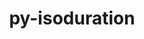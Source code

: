---
title: "py-isoduration"
layout: cache
categories: [package, develop]
meta: {"versions": ["20.11.0"], "compilers": ["gcc@=11.1.0", "gcc@=11.4.0", "gcc@=9.4.0"], "oss": ["ubuntu20.04"], "platforms": ["linux"], "targets": ["aarch64", "neoverse_v1", "ppc64le", "x86_64_v3"], "stacks": ["data-vis-sdk", "e4s", "e4s-arm", "e4s-neoverse_v1", "e4s-power", "root"], "num_specs": 63, "num_specs_by_stack": {"e4s-arm": 11, "root": 63, "e4s-neoverse_v1": 13, "e4s-power": 13, "data-vis-sdk": 13, "e4s": 13}}
spec_details: [{"hash": "rxtsdp7dynmbem6ve5cu7e6tq3hmuqrb", "compiler": "gcc@=11.4.0", "versions": ["20.11.0"], "os": "ubuntu20.04", "platform": "linux", "target": "aarch64", "variants": ["build_system=python_pip"], "stacks": ["e4s-arm", "root"], "size": "-", "tarball": "https://binaries.spack.io/develop/build_cache/linux-ubuntu20.04-aarch64/gcc-11.4.0/py-isoduration-20.11.0/linux-ubuntu20.04-aarch64-gcc-11.4.0-py-isoduration-20.11.0-rxtsdp7dynmbem6ve5cu7e6tq3hmuqrb.spack"}, {"hash": "zm5etk4zahzuby23dm77rgfo3f7vrebr", "compiler": "gcc@=11.4.0", "versions": ["20.11.0"], "os": "ubuntu20.04", "platform": "linux", "target": "aarch64", "variants": ["build_system=python_pip"], "stacks": ["e4s-arm", "root"], "size": "-", "tarball": "https://binaries.spack.io/develop/build_cache/linux-ubuntu20.04-aarch64/gcc-11.4.0/py-isoduration-20.11.0/linux-ubuntu20.04-aarch64-gcc-11.4.0-py-isoduration-20.11.0-zm5etk4zahzuby23dm77rgfo3f7vrebr.spack"}, {"hash": "putwkzffjsxb5tkcqhqcb4g546pkgxke", "compiler": "gcc@=11.4.0", "versions": ["20.11.0"], "os": "ubuntu20.04", "platform": "linux", "target": "aarch64", "variants": ["build_system=python_pip"], "stacks": ["e4s-arm", "root"], "size": "-", "tarball": "https://binaries.spack.io/develop/build_cache/linux-ubuntu20.04-aarch64/gcc-11.4.0/py-isoduration-20.11.0/linux-ubuntu20.04-aarch64-gcc-11.4.0-py-isoduration-20.11.0-putwkzffjsxb5tkcqhqcb4g546pkgxke.spack"}, {"hash": "3i5dghkwn7kyaqqpt7plbe7abo7dwsex", "compiler": "gcc@=11.4.0", "versions": ["20.11.0"], "os": "ubuntu20.04", "platform": "linux", "target": "aarch64", "variants": ["build_system=python_pip"], "stacks": ["e4s-arm", "root"], "size": "-", "tarball": "https://binaries.spack.io/develop/build_cache/linux-ubuntu20.04-aarch64/gcc-11.4.0/py-isoduration-20.11.0/linux-ubuntu20.04-aarch64-gcc-11.4.0-py-isoduration-20.11.0-3i5dghkwn7kyaqqpt7plbe7abo7dwsex.spack"}, {"hash": "57mgja4oq4tfsssmolqymkcyz6urg7b6", "compiler": "gcc@=11.4.0", "versions": ["20.11.0"], "os": "ubuntu20.04", "platform": "linux", "target": "aarch64", "variants": ["build_system=python_pip"], "stacks": ["e4s-arm", "root"], "size": "-", "tarball": "https://binaries.spack.io/develop/build_cache/linux-ubuntu20.04-aarch64/gcc-11.4.0/py-isoduration-20.11.0/linux-ubuntu20.04-aarch64-gcc-11.4.0-py-isoduration-20.11.0-57mgja4oq4tfsssmolqymkcyz6urg7b6.spack"}, {"hash": "qxqnimo7wrz55l55dv2mjsnlwd4kgsln", "compiler": "gcc@=11.4.0", "versions": ["20.11.0"], "os": "ubuntu20.04", "platform": "linux", "target": "aarch64", "variants": ["build_system=python_pip"], "stacks": ["e4s-arm", "root"], "size": "-", "tarball": "https://binaries.spack.io/develop/build_cache/linux-ubuntu20.04-aarch64/gcc-11.4.0/py-isoduration-20.11.0/linux-ubuntu20.04-aarch64-gcc-11.4.0-py-isoduration-20.11.0-qxqnimo7wrz55l55dv2mjsnlwd4kgsln.spack"}, {"hash": "uxz57qiesrp26ujrzobcldkd5yvojxw5", "compiler": "gcc@=11.4.0", "versions": ["20.11.0"], "os": "ubuntu20.04", "platform": "linux", "target": "aarch64", "variants": ["build_system=python_pip"], "stacks": ["e4s-arm", "root"], "size": "-", "tarball": "https://binaries.spack.io/develop/build_cache/linux-ubuntu20.04-aarch64/gcc-11.4.0/py-isoduration-20.11.0/linux-ubuntu20.04-aarch64-gcc-11.4.0-py-isoduration-20.11.0-uxz57qiesrp26ujrzobcldkd5yvojxw5.spack"}, {"hash": "o5ayezoachpnanuwlqjrq26qx4s3ilhc", "compiler": "gcc@=11.4.0", "versions": ["20.11.0"], "os": "ubuntu20.04", "platform": "linux", "target": "aarch64", "variants": ["build_system=python_pip"], "stacks": ["e4s-arm", "root"], "size": "-", "tarball": "https://binaries.spack.io/develop/build_cache/linux-ubuntu20.04-aarch64/gcc-11.4.0/py-isoduration-20.11.0/linux-ubuntu20.04-aarch64-gcc-11.4.0-py-isoduration-20.11.0-o5ayezoachpnanuwlqjrq26qx4s3ilhc.spack"}, {"hash": "kjmemiloxjycxhhbof3xuyz4hg7iy3n2", "compiler": "gcc@=11.4.0", "versions": ["20.11.0"], "os": "ubuntu20.04", "platform": "linux", "target": "aarch64", "variants": ["build_system=python_pip"], "stacks": ["e4s-arm", "root"], "size": "-", "tarball": "https://binaries.spack.io/develop/build_cache/linux-ubuntu20.04-aarch64/gcc-11.4.0/py-isoduration-20.11.0/linux-ubuntu20.04-aarch64-gcc-11.4.0-py-isoduration-20.11.0-kjmemiloxjycxhhbof3xuyz4hg7iy3n2.spack"}, {"hash": "igjbl3mxjb26k6pofzmprxifmgmvd3lx", "compiler": "gcc@=11.4.0", "versions": ["20.11.0"], "os": "ubuntu20.04", "platform": "linux", "target": "aarch64", "variants": ["build_system=python_pip"], "stacks": ["e4s-arm", "root"], "size": "-", "tarball": "https://binaries.spack.io/develop/build_cache/linux-ubuntu20.04-aarch64/gcc-11.4.0/py-isoduration-20.11.0/linux-ubuntu20.04-aarch64-gcc-11.4.0-py-isoduration-20.11.0-igjbl3mxjb26k6pofzmprxifmgmvd3lx.spack"}, {"hash": "f76z22zbprmdgxjfboqkbustmqcwqtyk", "compiler": "gcc@=11.4.0", "versions": ["20.11.0"], "os": "ubuntu20.04", "platform": "linux", "target": "aarch64", "variants": ["build_system=python_pip"], "stacks": ["e4s-arm", "root"], "size": "-", "tarball": "https://binaries.spack.io/develop/build_cache/linux-ubuntu20.04-aarch64/gcc-11.4.0/py-isoduration-20.11.0/linux-ubuntu20.04-aarch64-gcc-11.4.0-py-isoduration-20.11.0-f76z22zbprmdgxjfboqkbustmqcwqtyk.spack"}, {"hash": "pf3qbmv43zc5c4mqtjatly47cg4dhq4q", "compiler": "gcc@=11.4.0", "versions": ["20.11.0"], "os": "ubuntu20.04", "platform": "linux", "target": "neoverse_v1", "variants": ["build_system=python_pip"], "stacks": ["e4s-neoverse_v1", "root"], "size": "-", "tarball": "https://binaries.spack.io/develop/build_cache/linux-ubuntu20.04-neoverse_v1/gcc-11.4.0/py-isoduration-20.11.0/linux-ubuntu20.04-neoverse_v1-gcc-11.4.0-py-isoduration-20.11.0-pf3qbmv43zc5c4mqtjatly47cg4dhq4q.spack"}, {"hash": "q6mqavpigb5neh2frutz7t7nfno452gg", "compiler": "gcc@=11.4.0", "versions": ["20.11.0"], "os": "ubuntu20.04", "platform": "linux", "target": "neoverse_v1", "variants": ["build_system=python_pip"], "stacks": ["e4s-neoverse_v1", "root"], "size": "-", "tarball": "https://binaries.spack.io/develop/build_cache/linux-ubuntu20.04-neoverse_v1/gcc-11.4.0/py-isoduration-20.11.0/linux-ubuntu20.04-neoverse_v1-gcc-11.4.0-py-isoduration-20.11.0-q6mqavpigb5neh2frutz7t7nfno452gg.spack"}, {"hash": "bhz4i4czvec3rmag356r65kqygkrrsp4", "compiler": "gcc@=11.4.0", "versions": ["20.11.0"], "os": "ubuntu20.04", "platform": "linux", "target": "neoverse_v1", "variants": ["build_system=python_pip"], "stacks": ["e4s-neoverse_v1", "root"], "size": "-", "tarball": "https://binaries.spack.io/develop/build_cache/linux-ubuntu20.04-neoverse_v1/gcc-11.4.0/py-isoduration-20.11.0/linux-ubuntu20.04-neoverse_v1-gcc-11.4.0-py-isoduration-20.11.0-bhz4i4czvec3rmag356r65kqygkrrsp4.spack"}, {"hash": "5w5jefdor7hiuqb2yjmod6yi2izmukju", "compiler": "gcc@=11.4.0", "versions": ["20.11.0"], "os": "ubuntu20.04", "platform": "linux", "target": "neoverse_v1", "variants": ["build_system=python_pip"], "stacks": ["e4s-neoverse_v1", "root"], "size": "-", "tarball": "https://binaries.spack.io/develop/build_cache/linux-ubuntu20.04-neoverse_v1/gcc-11.4.0/py-isoduration-20.11.0/linux-ubuntu20.04-neoverse_v1-gcc-11.4.0-py-isoduration-20.11.0-5w5jefdor7hiuqb2yjmod6yi2izmukju.spack"}, {"hash": "y7uwxvb7xuorjeevix5zquk2lnzubpdp", "compiler": "gcc@=11.4.0", "versions": ["20.11.0"], "os": "ubuntu20.04", "platform": "linux", "target": "neoverse_v1", "variants": ["build_system=python_pip"], "stacks": ["e4s-neoverse_v1", "root"], "size": "-", "tarball": "https://binaries.spack.io/develop/build_cache/linux-ubuntu20.04-neoverse_v1/gcc-11.4.0/py-isoduration-20.11.0/linux-ubuntu20.04-neoverse_v1-gcc-11.4.0-py-isoduration-20.11.0-y7uwxvb7xuorjeevix5zquk2lnzubpdp.spack"}, {"hash": "fcspz5oukhkr3xu7xls2rqq2idalsmtd", "compiler": "gcc@=11.4.0", "versions": ["20.11.0"], "os": "ubuntu20.04", "platform": "linux", "target": "neoverse_v1", "variants": ["build_system=python_pip"], "stacks": ["e4s-neoverse_v1", "root"], "size": "-", "tarball": "https://binaries.spack.io/develop/build_cache/linux-ubuntu20.04-neoverse_v1/gcc-11.4.0/py-isoduration-20.11.0/linux-ubuntu20.04-neoverse_v1-gcc-11.4.0-py-isoduration-20.11.0-fcspz5oukhkr3xu7xls2rqq2idalsmtd.spack"}, {"hash": "a2l5hurt5vkpebsztubkiwv7u765mkqi", "compiler": "gcc@=11.4.0", "versions": ["20.11.0"], "os": "ubuntu20.04", "platform": "linux", "target": "neoverse_v1", "variants": ["build_system=python_pip"], "stacks": ["e4s-neoverse_v1", "root"], "size": "-", "tarball": "https://binaries.spack.io/develop/build_cache/linux-ubuntu20.04-neoverse_v1/gcc-11.4.0/py-isoduration-20.11.0/linux-ubuntu20.04-neoverse_v1-gcc-11.4.0-py-isoduration-20.11.0-a2l5hurt5vkpebsztubkiwv7u765mkqi.spack"}, {"hash": "nnvckgu4hb7sbpaf47fjgabk3nccu74p", "compiler": "gcc@=11.4.0", "versions": ["20.11.0"], "os": "ubuntu20.04", "platform": "linux", "target": "neoverse_v1", "variants": ["build_system=python_pip"], "stacks": ["e4s-neoverse_v1", "root"], "size": "-", "tarball": "https://binaries.spack.io/develop/build_cache/linux-ubuntu20.04-neoverse_v1/gcc-11.4.0/py-isoduration-20.11.0/linux-ubuntu20.04-neoverse_v1-gcc-11.4.0-py-isoduration-20.11.0-nnvckgu4hb7sbpaf47fjgabk3nccu74p.spack"}, {"hash": "5vagxvcx44k7unmog23qzaxrouhxlvfr", "compiler": "gcc@=11.4.0", "versions": ["20.11.0"], "os": "ubuntu20.04", "platform": "linux", "target": "neoverse_v1", "variants": ["build_system=python_pip"], "stacks": ["e4s-neoverse_v1", "root"], "size": "-", "tarball": "https://binaries.spack.io/develop/build_cache/linux-ubuntu20.04-neoverse_v1/gcc-11.4.0/py-isoduration-20.11.0/linux-ubuntu20.04-neoverse_v1-gcc-11.4.0-py-isoduration-20.11.0-5vagxvcx44k7unmog23qzaxrouhxlvfr.spack"}, {"hash": "o4wez6y4vrowrqbt6j5yrqg7lmpdvqgb", "compiler": "gcc@=11.4.0", "versions": ["20.11.0"], "os": "ubuntu20.04", "platform": "linux", "target": "neoverse_v1", "variants": ["build_system=python_pip"], "stacks": ["e4s-neoverse_v1", "root"], "size": "-", "tarball": "https://binaries.spack.io/develop/build_cache/linux-ubuntu20.04-neoverse_v1/gcc-11.4.0/py-isoduration-20.11.0/linux-ubuntu20.04-neoverse_v1-gcc-11.4.0-py-isoduration-20.11.0-o4wez6y4vrowrqbt6j5yrqg7lmpdvqgb.spack"}, {"hash": "npfed7mdri5a37l27kmdgwnvg3mg2mgq", "compiler": "gcc@=11.4.0", "versions": ["20.11.0"], "os": "ubuntu20.04", "platform": "linux", "target": "neoverse_v1", "variants": ["build_system=python_pip"], "stacks": ["e4s-neoverse_v1", "root"], "size": "-", "tarball": "https://binaries.spack.io/develop/build_cache/linux-ubuntu20.04-neoverse_v1/gcc-11.4.0/py-isoduration-20.11.0/linux-ubuntu20.04-neoverse_v1-gcc-11.4.0-py-isoduration-20.11.0-npfed7mdri5a37l27kmdgwnvg3mg2mgq.spack"}, {"hash": "a6mtionguu3w6rm3hxgtsavtmdw4h6v2", "compiler": "gcc@=11.4.0", "versions": ["20.11.0"], "os": "ubuntu20.04", "platform": "linux", "target": "neoverse_v1", "variants": ["build_system=python_pip"], "stacks": ["e4s-neoverse_v1", "root"], "size": "-", "tarball": "https://binaries.spack.io/develop/build_cache/linux-ubuntu20.04-neoverse_v1/gcc-11.4.0/py-isoduration-20.11.0/linux-ubuntu20.04-neoverse_v1-gcc-11.4.0-py-isoduration-20.11.0-a6mtionguu3w6rm3hxgtsavtmdw4h6v2.spack"}, {"hash": "o45sjnawyvc3lki325zk7e5wdyg4ugfz", "compiler": "gcc@=11.4.0", "versions": ["20.11.0"], "os": "ubuntu20.04", "platform": "linux", "target": "neoverse_v1", "variants": ["build_system=python_pip"], "stacks": ["e4s-neoverse_v1", "root"], "size": "-", "tarball": "https://binaries.spack.io/develop/build_cache/linux-ubuntu20.04-neoverse_v1/gcc-11.4.0/py-isoduration-20.11.0/linux-ubuntu20.04-neoverse_v1-gcc-11.4.0-py-isoduration-20.11.0-o45sjnawyvc3lki325zk7e5wdyg4ugfz.spack"}, {"hash": "srzyig2csv7xqyv3zbsknnwcdnm4vl3f", "compiler": "gcc@=9.4.0", "versions": ["20.11.0"], "os": "ubuntu20.04", "platform": "linux", "target": "ppc64le", "variants": ["build_system=python_pip"], "stacks": ["e4s-power", "root"], "size": "-", "tarball": "https://binaries.spack.io/develop/build_cache/linux-ubuntu20.04-ppc64le/gcc-9.4.0/py-isoduration-20.11.0/linux-ubuntu20.04-ppc64le-gcc-9.4.0-py-isoduration-20.11.0-srzyig2csv7xqyv3zbsknnwcdnm4vl3f.spack"}, {"hash": "fwv76hmwi7wwje5rp3gmy2565z2gpqqx", "compiler": "gcc@=9.4.0", "versions": ["20.11.0"], "os": "ubuntu20.04", "platform": "linux", "target": "ppc64le", "variants": ["build_system=python_pip"], "stacks": ["e4s-power", "root"], "size": "-", "tarball": "https://binaries.spack.io/develop/build_cache/linux-ubuntu20.04-ppc64le/gcc-9.4.0/py-isoduration-20.11.0/linux-ubuntu20.04-ppc64le-gcc-9.4.0-py-isoduration-20.11.0-fwv76hmwi7wwje5rp3gmy2565z2gpqqx.spack"}, {"hash": "4m53wmi6gtjqr3tkh3uk2u5qmsjeeqeg", "compiler": "gcc@=9.4.0", "versions": ["20.11.0"], "os": "ubuntu20.04", "platform": "linux", "target": "ppc64le", "variants": ["build_system=python_pip"], "stacks": ["e4s-power", "root"], "size": "-", "tarball": "https://binaries.spack.io/develop/build_cache/linux-ubuntu20.04-ppc64le/gcc-9.4.0/py-isoduration-20.11.0/linux-ubuntu20.04-ppc64le-gcc-9.4.0-py-isoduration-20.11.0-4m53wmi6gtjqr3tkh3uk2u5qmsjeeqeg.spack"}, {"hash": "7kdt4tkv3vobrya26wv4ameruxfsycu4", "compiler": "gcc@=9.4.0", "versions": ["20.11.0"], "os": "ubuntu20.04", "platform": "linux", "target": "ppc64le", "variants": ["build_system=python_pip"], "stacks": ["e4s-power", "root"], "size": "-", "tarball": "https://binaries.spack.io/develop/build_cache/linux-ubuntu20.04-ppc64le/gcc-9.4.0/py-isoduration-20.11.0/linux-ubuntu20.04-ppc64le-gcc-9.4.0-py-isoduration-20.11.0-7kdt4tkv3vobrya26wv4ameruxfsycu4.spack"}, {"hash": "mo4rj35msq72ludmoh4m4e4gd5ssud73", "compiler": "gcc@=9.4.0", "versions": ["20.11.0"], "os": "ubuntu20.04", "platform": "linux", "target": "ppc64le", "variants": ["build_system=python_pip"], "stacks": ["e4s-power", "root"], "size": "-", "tarball": "https://binaries.spack.io/develop/build_cache/linux-ubuntu20.04-ppc64le/gcc-9.4.0/py-isoduration-20.11.0/linux-ubuntu20.04-ppc64le-gcc-9.4.0-py-isoduration-20.11.0-mo4rj35msq72ludmoh4m4e4gd5ssud73.spack"}, {"hash": "p3udbjyhadwvtxxqhxg2xmys7x3r6upu", "compiler": "gcc@=9.4.0", "versions": ["20.11.0"], "os": "ubuntu20.04", "platform": "linux", "target": "ppc64le", "variants": ["build_system=python_pip"], "stacks": ["e4s-power", "root"], "size": "-", "tarball": "https://binaries.spack.io/develop/build_cache/linux-ubuntu20.04-ppc64le/gcc-9.4.0/py-isoduration-20.11.0/linux-ubuntu20.04-ppc64le-gcc-9.4.0-py-isoduration-20.11.0-p3udbjyhadwvtxxqhxg2xmys7x3r6upu.spack"}, {"hash": "fy5677653stnkncii3cg6dozxba3duw2", "compiler": "gcc@=9.4.0", "versions": ["20.11.0"], "os": "ubuntu20.04", "platform": "linux", "target": "ppc64le", "variants": ["build_system=python_pip"], "stacks": ["e4s-power", "root"], "size": "-", "tarball": "https://binaries.spack.io/develop/build_cache/linux-ubuntu20.04-ppc64le/gcc-9.4.0/py-isoduration-20.11.0/linux-ubuntu20.04-ppc64le-gcc-9.4.0-py-isoduration-20.11.0-fy5677653stnkncii3cg6dozxba3duw2.spack"}, {"hash": "sdef2eyls2ofqiznrhzhp6vmne6lt7ua", "compiler": "gcc@=9.4.0", "versions": ["20.11.0"], "os": "ubuntu20.04", "platform": "linux", "target": "ppc64le", "variants": ["build_system=python_pip"], "stacks": ["e4s-power", "root"], "size": "-", "tarball": "https://binaries.spack.io/develop/build_cache/linux-ubuntu20.04-ppc64le/gcc-9.4.0/py-isoduration-20.11.0/linux-ubuntu20.04-ppc64le-gcc-9.4.0-py-isoduration-20.11.0-sdef2eyls2ofqiznrhzhp6vmne6lt7ua.spack"}, {"hash": "ukg5acgdrlvywc6gqgo6nqif6uf3llm3", "compiler": "gcc@=9.4.0", "versions": ["20.11.0"], "os": "ubuntu20.04", "platform": "linux", "target": "ppc64le", "variants": ["build_system=python_pip"], "stacks": ["e4s-power", "root"], "size": "-", "tarball": "https://binaries.spack.io/develop/build_cache/linux-ubuntu20.04-ppc64le/gcc-9.4.0/py-isoduration-20.11.0/linux-ubuntu20.04-ppc64le-gcc-9.4.0-py-isoduration-20.11.0-ukg5acgdrlvywc6gqgo6nqif6uf3llm3.spack"}, {"hash": "yidycliq7hudynku27zunekh3p2qgus7", "compiler": "gcc@=9.4.0", "versions": ["20.11.0"], "os": "ubuntu20.04", "platform": "linux", "target": "ppc64le", "variants": ["build_system=python_pip"], "stacks": ["e4s-power", "root"], "size": "-", "tarball": "https://binaries.spack.io/develop/build_cache/linux-ubuntu20.04-ppc64le/gcc-9.4.0/py-isoduration-20.11.0/linux-ubuntu20.04-ppc64le-gcc-9.4.0-py-isoduration-20.11.0-yidycliq7hudynku27zunekh3p2qgus7.spack"}, {"hash": "u2vpkxyxgaotkp4kiq63egm3jq32gsxp", "compiler": "gcc@=9.4.0", "versions": ["20.11.0"], "os": "ubuntu20.04", "platform": "linux", "target": "ppc64le", "variants": ["build_system=python_pip"], "stacks": ["e4s-power", "root"], "size": "-", "tarball": "https://binaries.spack.io/develop/build_cache/linux-ubuntu20.04-ppc64le/gcc-9.4.0/py-isoduration-20.11.0/linux-ubuntu20.04-ppc64le-gcc-9.4.0-py-isoduration-20.11.0-u2vpkxyxgaotkp4kiq63egm3jq32gsxp.spack"}, {"hash": "ze4ofhtzltgfxpynxxtlkcjapm24u2lw", "compiler": "gcc@=9.4.0", "versions": ["20.11.0"], "os": "ubuntu20.04", "platform": "linux", "target": "ppc64le", "variants": ["build_system=python_pip"], "stacks": ["e4s-power", "root"], "size": "-", "tarball": "https://binaries.spack.io/develop/build_cache/linux-ubuntu20.04-ppc64le/gcc-9.4.0/py-isoduration-20.11.0/linux-ubuntu20.04-ppc64le-gcc-9.4.0-py-isoduration-20.11.0-ze4ofhtzltgfxpynxxtlkcjapm24u2lw.spack"}, {"hash": "g4gflxtwcfdekopugkrg62zvqfa22vli", "compiler": "gcc@=9.4.0", "versions": ["20.11.0"], "os": "ubuntu20.04", "platform": "linux", "target": "ppc64le", "variants": ["build_system=python_pip"], "stacks": ["e4s-power", "root"], "size": "-", "tarball": "https://binaries.spack.io/develop/build_cache/linux-ubuntu20.04-ppc64le/gcc-9.4.0/py-isoduration-20.11.0/linux-ubuntu20.04-ppc64le-gcc-9.4.0-py-isoduration-20.11.0-g4gflxtwcfdekopugkrg62zvqfa22vli.spack"}, {"hash": "ofiveyezqw4ygsbleiomomghwmwh2fu3", "compiler": "gcc@=11.1.0", "versions": ["20.11.0"], "os": "ubuntu20.04", "platform": "linux", "target": "x86_64_v3", "variants": ["build_system=python_pip"], "stacks": ["data-vis-sdk", "root"], "size": "-", "tarball": "https://binaries.spack.io/develop/build_cache/linux-ubuntu20.04-x86_64_v3/gcc-11.1.0/py-isoduration-20.11.0/linux-ubuntu20.04-x86_64_v3-gcc-11.1.0-py-isoduration-20.11.0-ofiveyezqw4ygsbleiomomghwmwh2fu3.spack"}, {"hash": "iuonck3g56awnhoczbjoovikm4tks4b7", "compiler": "gcc@=11.1.0", "versions": ["20.11.0"], "os": "ubuntu20.04", "platform": "linux", "target": "x86_64_v3", "variants": ["build_system=python_pip"], "stacks": ["data-vis-sdk", "root"], "size": "-", "tarball": "https://binaries.spack.io/develop/build_cache/linux-ubuntu20.04-x86_64_v3/gcc-11.1.0/py-isoduration-20.11.0/linux-ubuntu20.04-x86_64_v3-gcc-11.1.0-py-isoduration-20.11.0-iuonck3g56awnhoczbjoovikm4tks4b7.spack"}, {"hash": "qczckohyijan3sitippx5xop5x53ja6e", "compiler": "gcc@=11.1.0", "versions": ["20.11.0"], "os": "ubuntu20.04", "platform": "linux", "target": "x86_64_v3", "variants": ["build_system=python_pip"], "stacks": ["data-vis-sdk", "root"], "size": "-", "tarball": "https://binaries.spack.io/develop/build_cache/linux-ubuntu20.04-x86_64_v3/gcc-11.1.0/py-isoduration-20.11.0/linux-ubuntu20.04-x86_64_v3-gcc-11.1.0-py-isoduration-20.11.0-qczckohyijan3sitippx5xop5x53ja6e.spack"}, {"hash": "bxuyckws6upykg4snrskk2sohl43hhe6", "compiler": "gcc@=11.1.0", "versions": ["20.11.0"], "os": "ubuntu20.04", "platform": "linux", "target": "x86_64_v3", "variants": ["build_system=python_pip"], "stacks": ["data-vis-sdk", "root"], "size": "-", "tarball": "https://binaries.spack.io/develop/build_cache/linux-ubuntu20.04-x86_64_v3/gcc-11.1.0/py-isoduration-20.11.0/linux-ubuntu20.04-x86_64_v3-gcc-11.1.0-py-isoduration-20.11.0-bxuyckws6upykg4snrskk2sohl43hhe6.spack"}, {"hash": "shnm5jn2wq5dkurndnejcup3xzovaymi", "compiler": "gcc@=11.1.0", "versions": ["20.11.0"], "os": "ubuntu20.04", "platform": "linux", "target": "x86_64_v3", "variants": ["build_system=python_pip"], "stacks": ["data-vis-sdk", "root"], "size": "-", "tarball": "https://binaries.spack.io/develop/build_cache/linux-ubuntu20.04-x86_64_v3/gcc-11.1.0/py-isoduration-20.11.0/linux-ubuntu20.04-x86_64_v3-gcc-11.1.0-py-isoduration-20.11.0-shnm5jn2wq5dkurndnejcup3xzovaymi.spack"}, {"hash": "p2j2f26n4i4post5mv6xh32gwmmmfmab", "compiler": "gcc@=11.1.0", "versions": ["20.11.0"], "os": "ubuntu20.04", "platform": "linux", "target": "x86_64_v3", "variants": ["build_system=python_pip"], "stacks": ["data-vis-sdk", "root"], "size": "-", "tarball": "https://binaries.spack.io/develop/build_cache/linux-ubuntu20.04-x86_64_v3/gcc-11.1.0/py-isoduration-20.11.0/linux-ubuntu20.04-x86_64_v3-gcc-11.1.0-py-isoduration-20.11.0-p2j2f26n4i4post5mv6xh32gwmmmfmab.spack"}, {"hash": "563c434ojui4slq72vhhxujqxzmdacu3", "compiler": "gcc@=11.1.0", "versions": ["20.11.0"], "os": "ubuntu20.04", "platform": "linux", "target": "x86_64_v3", "variants": ["build_system=python_pip"], "stacks": ["data-vis-sdk", "root"], "size": "-", "tarball": "https://binaries.spack.io/develop/build_cache/linux-ubuntu20.04-x86_64_v3/gcc-11.1.0/py-isoduration-20.11.0/linux-ubuntu20.04-x86_64_v3-gcc-11.1.0-py-isoduration-20.11.0-563c434ojui4slq72vhhxujqxzmdacu3.spack"}, {"hash": "ehqufyti2mdsumpiyz4maauys3w72ll6", "compiler": "gcc@=11.1.0", "versions": ["20.11.0"], "os": "ubuntu20.04", "platform": "linux", "target": "x86_64_v3", "variants": ["build_system=python_pip"], "stacks": ["data-vis-sdk", "root"], "size": "-", "tarball": "https://binaries.spack.io/develop/build_cache/linux-ubuntu20.04-x86_64_v3/gcc-11.1.0/py-isoduration-20.11.0/linux-ubuntu20.04-x86_64_v3-gcc-11.1.0-py-isoduration-20.11.0-ehqufyti2mdsumpiyz4maauys3w72ll6.spack"}, {"hash": "d3jbyu3h6hwfeg74mgvppexgc55oyktr", "compiler": "gcc@=11.1.0", "versions": ["20.11.0"], "os": "ubuntu20.04", "platform": "linux", "target": "x86_64_v3", "variants": ["build_system=python_pip"], "stacks": ["data-vis-sdk", "root"], "size": "-", "tarball": "https://binaries.spack.io/develop/build_cache/linux-ubuntu20.04-x86_64_v3/gcc-11.1.0/py-isoduration-20.11.0/linux-ubuntu20.04-x86_64_v3-gcc-11.1.0-py-isoduration-20.11.0-d3jbyu3h6hwfeg74mgvppexgc55oyktr.spack"}, {"hash": "qd7niekfw2ez3o3d6ysruhnpbrrreerg", "compiler": "gcc@=11.1.0", "versions": ["20.11.0"], "os": "ubuntu20.04", "platform": "linux", "target": "x86_64_v3", "variants": ["build_system=python_pip"], "stacks": ["data-vis-sdk", "root"], "size": "-", "tarball": "https://binaries.spack.io/develop/build_cache/linux-ubuntu20.04-x86_64_v3/gcc-11.1.0/py-isoduration-20.11.0/linux-ubuntu20.04-x86_64_v3-gcc-11.1.0-py-isoduration-20.11.0-qd7niekfw2ez3o3d6ysruhnpbrrreerg.spack"}, {"hash": "h22kgwyikwsqo64t42rb7dp5lmiese7s", "compiler": "gcc@=11.1.0", "versions": ["20.11.0"], "os": "ubuntu20.04", "platform": "linux", "target": "x86_64_v3", "variants": ["build_system=python_pip"], "stacks": ["data-vis-sdk", "root"], "size": "-", "tarball": "https://binaries.spack.io/develop/build_cache/linux-ubuntu20.04-x86_64_v3/gcc-11.1.0/py-isoduration-20.11.0/linux-ubuntu20.04-x86_64_v3-gcc-11.1.0-py-isoduration-20.11.0-h22kgwyikwsqo64t42rb7dp5lmiese7s.spack"}, {"hash": "ifprlsxx3wdnul7kg7dhs6cgh2jhf5gw", "compiler": "gcc@=11.1.0", "versions": ["20.11.0"], "os": "ubuntu20.04", "platform": "linux", "target": "x86_64_v3", "variants": ["build_system=python_pip"], "stacks": ["data-vis-sdk", "root"], "size": "-", "tarball": "https://binaries.spack.io/develop/build_cache/linux-ubuntu20.04-x86_64_v3/gcc-11.1.0/py-isoduration-20.11.0/linux-ubuntu20.04-x86_64_v3-gcc-11.1.0-py-isoduration-20.11.0-ifprlsxx3wdnul7kg7dhs6cgh2jhf5gw.spack"}, {"hash": "ssgxxacaneh2xvfsq4hujpsqho5enzk2", "compiler": "gcc@=11.1.0", "versions": ["20.11.0"], "os": "ubuntu20.04", "platform": "linux", "target": "x86_64_v3", "variants": ["build_system=python_pip"], "stacks": ["data-vis-sdk", "root"], "size": "-", "tarball": "https://binaries.spack.io/develop/build_cache/linux-ubuntu20.04-x86_64_v3/gcc-11.1.0/py-isoduration-20.11.0/linux-ubuntu20.04-x86_64_v3-gcc-11.1.0-py-isoduration-20.11.0-ssgxxacaneh2xvfsq4hujpsqho5enzk2.spack"}, {"hash": "7qo53tcihfm5c5g2ctdm2z5f3u5p62ha", "compiler": "gcc@=11.4.0", "versions": ["20.11.0"], "os": "ubuntu20.04", "platform": "linux", "target": "x86_64_v3", "variants": ["build_system=python_pip"], "stacks": ["e4s", "root"], "size": "-", "tarball": "https://binaries.spack.io/develop/build_cache/linux-ubuntu20.04-x86_64_v3/gcc-11.4.0/py-isoduration-20.11.0/linux-ubuntu20.04-x86_64_v3-gcc-11.4.0-py-isoduration-20.11.0-7qo53tcihfm5c5g2ctdm2z5f3u5p62ha.spack"}, {"hash": "4qbjptk3deh6ltfbmesxmv4tyrwn7p5r", "compiler": "gcc@=11.4.0", "versions": ["20.11.0"], "os": "ubuntu20.04", "platform": "linux", "target": "x86_64_v3", "variants": ["build_system=python_pip"], "stacks": ["e4s", "root"], "size": "-", "tarball": "https://binaries.spack.io/develop/build_cache/linux-ubuntu20.04-x86_64_v3/gcc-11.4.0/py-isoduration-20.11.0/linux-ubuntu20.04-x86_64_v3-gcc-11.4.0-py-isoduration-20.11.0-4qbjptk3deh6ltfbmesxmv4tyrwn7p5r.spack"}, {"hash": "zoy2o2dshjl4mcymii5aqoakg3c3rqnx", "compiler": "gcc@=11.4.0", "versions": ["20.11.0"], "os": "ubuntu20.04", "platform": "linux", "target": "x86_64_v3", "variants": ["build_system=python_pip"], "stacks": ["e4s", "root"], "size": "-", "tarball": "https://binaries.spack.io/develop/build_cache/linux-ubuntu20.04-x86_64_v3/gcc-11.4.0/py-isoduration-20.11.0/linux-ubuntu20.04-x86_64_v3-gcc-11.4.0-py-isoduration-20.11.0-zoy2o2dshjl4mcymii5aqoakg3c3rqnx.spack"}, {"hash": "3zvpsc26eavhdhxfljpbnsvwjxwfhauz", "compiler": "gcc@=11.4.0", "versions": ["20.11.0"], "os": "ubuntu20.04", "platform": "linux", "target": "x86_64_v3", "variants": ["build_system=python_pip"], "stacks": ["e4s", "root"], "size": "-", "tarball": "https://binaries.spack.io/develop/build_cache/linux-ubuntu20.04-x86_64_v3/gcc-11.4.0/py-isoduration-20.11.0/linux-ubuntu20.04-x86_64_v3-gcc-11.4.0-py-isoduration-20.11.0-3zvpsc26eavhdhxfljpbnsvwjxwfhauz.spack"}, {"hash": "clcuhbq4ue3dwqnfz5s54st52p442wmt", "compiler": "gcc@=11.4.0", "versions": ["20.11.0"], "os": "ubuntu20.04", "platform": "linux", "target": "x86_64_v3", "variants": ["build_system=python_pip"], "stacks": ["e4s", "root"], "size": "-", "tarball": "https://binaries.spack.io/develop/build_cache/linux-ubuntu20.04-x86_64_v3/gcc-11.4.0/py-isoduration-20.11.0/linux-ubuntu20.04-x86_64_v3-gcc-11.4.0-py-isoduration-20.11.0-clcuhbq4ue3dwqnfz5s54st52p442wmt.spack"}, {"hash": "zvsucqplhwobipnakmcx66kmchb2eglv", "compiler": "gcc@=11.4.0", "versions": ["20.11.0"], "os": "ubuntu20.04", "platform": "linux", "target": "x86_64_v3", "variants": ["build_system=python_pip"], "stacks": ["e4s", "root"], "size": "-", "tarball": "https://binaries.spack.io/develop/build_cache/linux-ubuntu20.04-x86_64_v3/gcc-11.4.0/py-isoduration-20.11.0/linux-ubuntu20.04-x86_64_v3-gcc-11.4.0-py-isoduration-20.11.0-zvsucqplhwobipnakmcx66kmchb2eglv.spack"}, {"hash": "qzokbreogx4b4vbgtnc7g7diy7buhrlb", "compiler": "gcc@=11.4.0", "versions": ["20.11.0"], "os": "ubuntu20.04", "platform": "linux", "target": "x86_64_v3", "variants": ["build_system=python_pip"], "stacks": ["e4s", "root"], "size": "-", "tarball": "https://binaries.spack.io/develop/build_cache/linux-ubuntu20.04-x86_64_v3/gcc-11.4.0/py-isoduration-20.11.0/linux-ubuntu20.04-x86_64_v3-gcc-11.4.0-py-isoduration-20.11.0-qzokbreogx4b4vbgtnc7g7diy7buhrlb.spack"}, {"hash": "g4ladfhlhsbpdyufiwvh2jwyv4bk4r7m", "compiler": "gcc@=11.4.0", "versions": ["20.11.0"], "os": "ubuntu20.04", "platform": "linux", "target": "x86_64_v3", "variants": ["build_system=python_pip"], "stacks": ["e4s", "root"], "size": "-", "tarball": "https://binaries.spack.io/develop/build_cache/linux-ubuntu20.04-x86_64_v3/gcc-11.4.0/py-isoduration-20.11.0/linux-ubuntu20.04-x86_64_v3-gcc-11.4.0-py-isoduration-20.11.0-g4ladfhlhsbpdyufiwvh2jwyv4bk4r7m.spack"}, {"hash": "xjefqgltwuvmslsibgkr6qtl5uamnlwc", "compiler": "gcc@=11.4.0", "versions": ["20.11.0"], "os": "ubuntu20.04", "platform": "linux", "target": "x86_64_v3", "variants": ["build_system=python_pip"], "stacks": ["e4s", "root"], "size": "-", "tarball": "https://binaries.spack.io/develop/build_cache/linux-ubuntu20.04-x86_64_v3/gcc-11.4.0/py-isoduration-20.11.0/linux-ubuntu20.04-x86_64_v3-gcc-11.4.0-py-isoduration-20.11.0-xjefqgltwuvmslsibgkr6qtl5uamnlwc.spack"}, {"hash": "spcd47mnmfsqprzv2szh2kd2d4xvhg25", "compiler": "gcc@=11.4.0", "versions": ["20.11.0"], "os": "ubuntu20.04", "platform": "linux", "target": "x86_64_v3", "variants": ["build_system=python_pip"], "stacks": ["e4s", "root"], "size": "-", "tarball": "https://binaries.spack.io/develop/build_cache/linux-ubuntu20.04-x86_64_v3/gcc-11.4.0/py-isoduration-20.11.0/linux-ubuntu20.04-x86_64_v3-gcc-11.4.0-py-isoduration-20.11.0-spcd47mnmfsqprzv2szh2kd2d4xvhg25.spack"}, {"hash": "4otrkms6darodcmbpqyshbr3uup34tei", "compiler": "gcc@=11.4.0", "versions": ["20.11.0"], "os": "ubuntu20.04", "platform": "linux", "target": "x86_64_v3", "variants": ["build_system=python_pip"], "stacks": ["e4s", "root"], "size": "-", "tarball": "https://binaries.spack.io/develop/build_cache/linux-ubuntu20.04-x86_64_v3/gcc-11.4.0/py-isoduration-20.11.0/linux-ubuntu20.04-x86_64_v3-gcc-11.4.0-py-isoduration-20.11.0-4otrkms6darodcmbpqyshbr3uup34tei.spack"}, {"hash": "y6qzctrjd26umtaaflrarpr352hf2msp", "compiler": "gcc@=11.4.0", "versions": ["20.11.0"], "os": "ubuntu20.04", "platform": "linux", "target": "x86_64_v3", "variants": ["build_system=python_pip"], "stacks": ["e4s", "root"], "size": "-", "tarball": "https://binaries.spack.io/develop/build_cache/linux-ubuntu20.04-x86_64_v3/gcc-11.4.0/py-isoduration-20.11.0/linux-ubuntu20.04-x86_64_v3-gcc-11.4.0-py-isoduration-20.11.0-y6qzctrjd26umtaaflrarpr352hf2msp.spack"}, {"hash": "7zl6vx4kev3kowejwyufk75yyak2ywze", "compiler": "gcc@=11.4.0", "versions": ["20.11.0"], "os": "ubuntu20.04", "platform": "linux", "target": "x86_64_v3", "variants": ["build_system=python_pip"], "stacks": ["e4s", "root"], "size": "-", "tarball": "https://binaries.spack.io/develop/build_cache/linux-ubuntu20.04-x86_64_v3/gcc-11.4.0/py-isoduration-20.11.0/linux-ubuntu20.04-x86_64_v3-gcc-11.4.0-py-isoduration-20.11.0-7zl6vx4kev3kowejwyufk75yyak2ywze.spack"}]
---